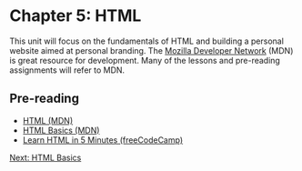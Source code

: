 # Chapter 5: HTML
This unit will focus on the fundamentals of HTML and building a personal website aimed at personal branding. The [Mozilla Developer Network](https://developer.mozilla.org/en-US/) (MDN) is great resource for development. Many of the lessons and pre-reading assignments will refer to MDN. 

## Pre-reading
* [HTML (MDN)](https://developer.mozilla.org/en-US/docs/Web/HTML)
* [HTML Basics (MDN)](https://developer.mozilla.org/en-US/docs/Learn/Getting_started_with_the_web/HTML_basics)
* [Learn HTML in 5 Minutes (freeCodeCamp)](https://medium.freecodecamp.org/learn-html-in-5-minutes-ccd378d2ab72)

[Next: HTML Basics](01-HTMLBasics.md)
